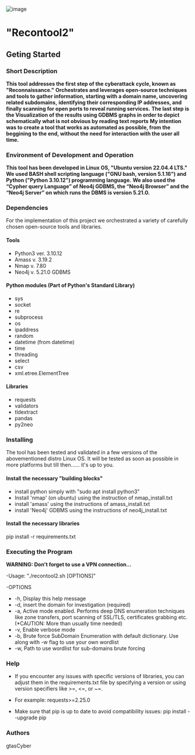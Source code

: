 ![image](https://github.com/user-attachments/assets/edfe3a05-3a62-4dd5-8a77-8d2e702642a4)

# "Recontool2"


## Geting Started
### Short Description
**This tool addresses the first step of the cyberattack cycle, known as "Reconnaissance."**
**Orchestrates and leverages open-source techniques and tools to gather information, starting with a domain name, uncovering related subdomains,** 
**identifying their corresponding IP addresses, and finally scanning for open ports to reveal running services.**
**The last step is the Visualization of the results using GDBMS graphs in order to depict schematically what is not obvious by reading text reports**
**My intention was to create a tool that works as automated as possible, from the beggining to the end, without the need for interaction with the user all time.**

### Environment of Development and Operation
**This tool has been developed in Linux OS, "Ubuntu version 22.04.4 LTS."**
**We used BASH shell scripting language ("GNU bash, version 5.1.16") and Python ("Python 3.10.12") programming language.**
**We also used the “Cypher query Language” of Neo4j GDBMS, the “Neo4j Browser” and the “Neo4j Server” on which runs the DBMS is version 5.21.0.**


### Dependencies
For the implementation of this project we orchestrated a variety of carefully chosen open-source tools and libraries. 

#### Tools
- Python3 ver. 3.10.12
- Amass v. 3.19.2
- Nmap v. 7.80
- Neo4j v. 5.21.0 GDBMS

#### Python modules (Part of Python's Standard Library)
- sys
- socket
- re
- subprocess
- os
- ipaddress
- random
- datetime (from datetime)
- time
- threading
- select
- csv
- xml.etree.ElementTree

#### Libraries
- requests
- validators
- tldextract
- pandas
- py2neo


### Installing
The tool has been tested and validated in a few versions of the abovementioned distro Linux OS. 
It will be tested as soon as possible in more platforms but till then...... it's up to you.


#### Install the necessary "building blocks"
- install python simply with "sudo apt install python3"
- Install 'nmap' (on ubuntu) using the instruction of nmap_install.txt
- install 'amass' using the instructions of amass_install.txt
- install 'Neo4j' GDBMS using the instructions of neo4j_install.txt


#### Install the necessary libraries
pip install -r requirements.txt



### Executing the Program
**WARNING: Don't forget to use a VPN connection...**

-Usage: "./recontool2.sh [OPTIONS]"

-OPTIONS
- -h,      Display this help message
- -d,      insert the domain for investigation (required)
- -a,      Active mode enabled. Performs deep DNS enumeration techniques like zone transfers, port scanning of SSL/TLS, certificates grabbing etc. (*CAUTION: More than usually time needed)
- -v,      Enable verbose mode
- -b,      Brute force SubDomain Enumeration with default dictionary. Use along with -w flag to use your own wordlist
- -w,      Path to use wordlist for sub-domains brute forcing
  






### Help
- If you encounter any issues with specific versions of libraries, you can adjust them in the requirements.txt file by specifying a version or using version specifiers like >=, <=, or ~=. 
- For example:
requests>=2.25.0

- Make sure that pip is up to date to avoid compatibility issues:
pip install --upgrade pip


### Authors
gtasCyber


